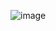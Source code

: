 ![image](https://github.com/dkar1mov03/Platform/assets/123753738/c71c54da-631a-4d1a-8a25-7882d9cfddd1)
